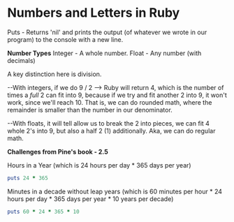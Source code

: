 # Numbers and Letters in Ruby

Puts - Returns 'nil' and prints the output (of whatever we wrote in our program) to the console with a new line. 


**Number Types**
Integer - A whole number.
Float - Any number (with decimals)

A key distinction here is division.

--With integers, if we do 9 / 2 --> Ruby will return 4, which is the number of times a *full* 2 can fit into 9, because if we try and fit another 2 into 9, it won't work, since we'll reach 10. That is, we can do rounded math, where the remainder is smaller than the number in our denominator. 

--With floats, it will tell allow us to break the 2 into pieces, we can fit 4 whole 2's into 9, but also a half 2 (1) additionally. Aka, we can do regular math. 

**Challenges from Pine's book - 2.5**

Hours in a Year (which is 24 hours per day * 365 days per year)

```ruby
puts 24 * 365
```

Minutes in a decade without leap years (which is 60 minutes per hour * 24 hours per day * 365 days per year * 10 years per decade)

```ruby
puts 60 * 24 * 365 * 10
```

